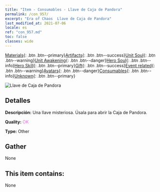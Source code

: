 ```yaml
---
title: "Item - Consumables - Llave de Caja de Pandora"
permalink: /con_957/
excerpt: "Era of Chaos  Llave de Caja de Pandora"
last_modified_at: 2021-07-06
locale: es
ref: "con_957.md"
toc: false
classes: wide
---
```

 [Materials](/ItemsES/){: .btn .btn--primary}[Artifacts](/ItemsES/Artifacts/){: .btn .btn--success}[Unit Soul](/ItemsES/UnitSoul/){: .btn .btn--warning}[Unit Awakening](/ItemsES/UnitAwakening/){: .btn .btn--danger}[Hero Soul](/ItemsES/HeroSoul/){: .btn .btn--info}[Hero Skill](/ItemsES/HeroSkill/){: .btn .btn--primary}[Gift](/ItemsES/Gift/){: .btn .btn--success}[Event related](/ItemsES/Events/){: .btn .btn--warning}[Avatars](/ItemsES/Avatars/){: .btn .btn--danger}[Consumables](/ItemsES/Consumables/){: .btn .btn--info}[Unknown](/ItemsES/Unknown/){: .btn .btn--primary}

 ![Llave de Caja de Pandora](/images/t/i_40052.png)

## Detalles
 **Descripción:** Una llave misteriosa. Úsala para abrir la Caja de Pandora.

 **Quality:** <span style="color: #DA70D6">OK</span>

 **Type:** Other

## Gather

  None

## This item contains:

  None

